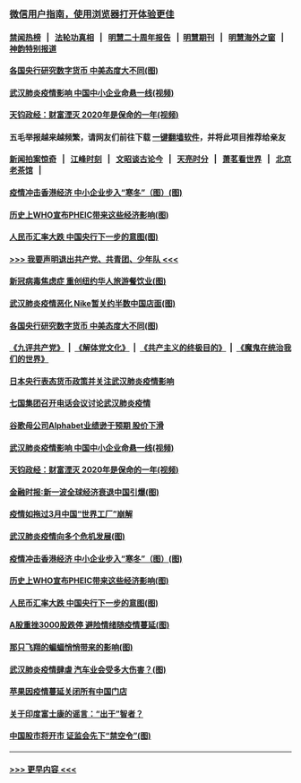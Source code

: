 ### [微信用户指南，使用浏览器打开体验更佳](https://github.com/gfw-breaker/banned-news1/blob/master/indexes/wechat-guide.md?t=0)
#### [禁闻热榜](热点新闻.md?t=0)  &nbsp;&nbsp;|&nbsp;&nbsp; [法轮功真相](https://github.com/gfw-breaker/truth/blob/master/README.md?t=0) &nbsp;&nbsp;|&nbsp;&nbsp; [明慧二十周年报告](https://github.com/gfw-breaker/mh-reports/blob/master/README.md?t=0) &nbsp;&nbsp;|&nbsp;&nbsp;[明慧期刊](https://github.com/gfw-breaker/mh-qikan) &nbsp;&nbsp;|&nbsp;&nbsp; [明慧海外之窗](https://github.com/gfw-breaker/mh-news/blob/master/README.md?t=0) &nbsp;&nbsp;|&nbsp;&nbsp; [神韵特别报道](https://github.com/gfw-breaker/mh-news/blob/master/shenyun.md?t=0)
#### [各国央行研究数字货币 中美态度大不同(图)](../pages/p5/921919.md?t=02051533) 
#### [武汉肺炎疫情影响 中国中小企业命悬一线(视频)](../pages/p5/921909.md?t=02051533) 
#### [天钧政经：财富湮灭 2020年是保命的一年(视频)](../pages/p5/921904.md?t=02051533) 
#### 五毛举报越来越频繁，请网友们前往下载 [一键翻墙软件](https://github.com/gfw-breaker/ssr-accounts)，并将此项目推荐给亲友
#### [新闻拍案惊奇](https://github.com/gfw-breaker/banned-news1/blob/master/pages/link4.md) &nbsp;&nbsp;|&nbsp;&nbsp; [江峰时刻](https://github.com/gfw-breaker/banned-news1/blob/master/pages/link4.md) &nbsp;&nbsp;|&nbsp;&nbsp; [文昭谈古论今](https://github.com/gfw-breaker/banned-news1/blob/master/pages/link4.md) &nbsp;&nbsp;|&nbsp;&nbsp; [天亮时分](https://github.com/gfw-breaker/banned-news1/blob/master/pages/link4.md) &nbsp;&nbsp;|&nbsp;&nbsp; [萧茗看世界](https://github.com/gfw-breaker/banned-news1/blob/master/pages/link4.md) &nbsp;&nbsp;|&nbsp;&nbsp; [北京老茶馆](https://github.com/gfw-breaker/banned-news1/blob/master/pages/link4.md) &nbsp;&nbsp;|&nbsp;&nbsp; 
#### [疫情冲击香港经济 中小企业步入“寒冬”（图）(图)](../pages/p5/921817.md?t=02051533) 
#### [历史上WHO宣布PHEIC带来这些经济影响(图)](../pages/p5/921805.md?t=02051533) 
#### [人民币汇率大跌 中国央行下一步的意图(图)](../pages/p5/921801.md?t=02051533) 
#### [>>> 我要声明退出共产党、共青团、少年队 <<<](https://github.com/begood0513/goodnews/blob/master/quit/letter.md) 
#### [新冠病毒焦虑症 重创纽约华人旅游餐饮业(图)](../pages/p5/921963.md?t=02051533) 
#### [武汉肺炎疫情恶化 Nike暂关约半数中国店面(图)](../pages/p5/921960.md?t=02051533) 
#### [各国央行研究数字货币 中美态度大不同(图)](../pages/p5/921919.md?t=02051533) 
#### [《九评共产党》](https://github.com/begood0513/9ping.md/blob/master/README.md) &nbsp;|&nbsp; [《解体党文化》](../../../../jtdwh.md/blob/master/README.md)  &nbsp;|&nbsp; [《共产主义的终极目的》](../../../../gczydzjmd.md/blob/master/README.md) &nbsp;|&nbsp; [《魔鬼在统治我们的世界》](../../../../mgztzwmdsj.md/blob/master/README.md) 
#### [日本央行表态货币政策并关注武汉肺炎疫情影响](../pages/p5/921939.md?t=02051533) 
#### [七国集团召开电话会议讨论武汉肺炎疫情](../pages/p5/921938.md?t=02051533) 
#### [谷歌母公司Alphabet业绩逊于预期 股价下滑](../pages/p5/921929.md?t=02051533) 
#### [武汉肺炎疫情影响 中国中小企业命悬一线(视频)](../pages/p5/921909.md?t=02051533) 
#### [天钧政经：财富湮灭 2020年是保命的一年(视频)](../pages/p5/921904.md?t=02051533) 
#### [金融时报∶新一波全球经济衰退中国引爆(图)](../pages/p5/921854.md?t=02051533) 
#### [疫情如拖过3月中国“世界工厂”崩解](../pages/p5/921850.md?t=02051533) 
#### [武汉肺炎疫情向多个危机发展(图)](../pages/p5/921841.md?t=02051533) 
#### [疫情冲击香港经济 中小企业步入“寒冬”（图）(图)](../pages/p5/921817.md?t=02051533) 
#### [历史上WHO宣布PHEIC带来这些经济影响(图)](../pages/p5/921805.md?t=02051533) 
#### [人民币汇率大跌 中国央行下一步的意图(图)](../pages/p5/921801.md?t=02051533) 
#### [A股重挫3000股跌停 避险情绪随疫情蔓延(图)](../pages/p5/921782.md?t=02051533) 
#### [那只飞翔的蝙蝠悄悄带来的影响(图)](../pages/p5/921724.md?t=02051533) 
#### [武汉肺炎疫情肆虐 汽车业会受多大伤害？(图)](../pages/p5/921740.md?t=02051533) 
#### [苹果因疫情蔓延关闭所有中国门店](../pages/p5/921743.md?t=02051533) 
#### [关于印度富士康的谣言：“出于”智者？](../pages/p5/921729.md?t=02051533) 
#### [中国股市将开市 证监会先下“禁空令”(图)](../pages/p5/921745.md?t=02051533) 

----
#### [ >>> 更早内容 <<< ](../indexes/p5-earlier.md)
